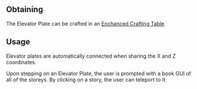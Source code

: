## Obtaining
The Elevator Plate can be crafted in an [Enchanced Crafting Table](https://github.com/Slimefun/Slimefun4/wiki/Enhanced-Crafting-Table).

## Usage
Elevator plates are automatically connected when sharing the X and Z coordinates.

Upon stepping on an Elevator Plate, the user is prompted with a book GUI of all of the storeys. By clicking on a story, the user can teleport to it.

